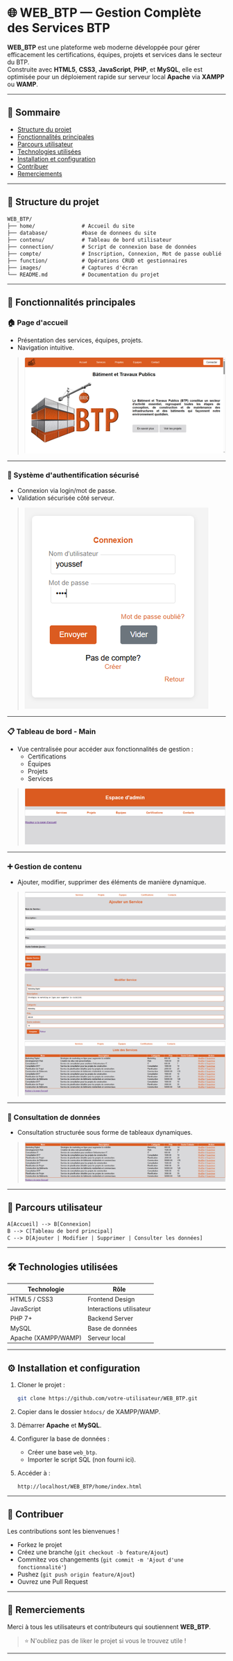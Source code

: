 # 🌐 WEB_BTP — Gestion Complète des Services BTP

**WEB_BTP** est une plateforme web moderne développée pour gérer efficacement les certifications, équipes, projets et services dans le secteur du BTP.  
Construite avec **HTML5**, **CSS3**, **JavaScript**, **PHP**, et **MySQL**, elle est optimisée pour un déploiement rapide sur serveur local **Apache** via **XAMPP** ou **WAMP**.

---

## 🧩 Sommaire

- [Structure du projet](#-structure-du-projet)
- [Fonctionnalités principales](#-fonctionnalités-principales)
- [Parcours utilisateur](#-parcours-utilisateur)
- [Technologies utilisées](#-technologies-utilisées)
- [Installation et configuration](#-installation-et-configuration)
- [Contribuer](#-contribuer)
- [Remerciements](#-remerciements)

---

## 📁 Structure du projet

```
WEB_BTP/
├── home/               # Accueil du site
├── database/           #base de donnees du site
├── contenu/            # Tableau de bord utilisateur
├── connection/         # Script de connexion base de données
├── compte/             # Inscription, Connexion, Mot de passe oublié
├── function/           # Opérations CRUD et gestionnaires
├── images/             # Captures d'écran
└── README.md           # Documentation du projet
```

---

## 🚀 Fonctionnalités principales

### 🏠 Page d'accueil
- Présentation des services, équipes, projets.
- Navigation intuitive.

> ![Accueil](./images/accueil_site.PNG)

---

### 🔐 Système d'authentification sécurisé
- Connexion via login/mot de passe.
- Validation sécurisée côté serveur.

> ![Connexion](./images/connexion_site.png)

---

### 📋 Tableau de bord - Main
- Vue centralisée pour accéder aux fonctionnalités de gestion :
  - Certifications
  - Équipes
  - Projets
  - Services

> ![Interface Principale](./images/main_site.png)

---

### ➕ Gestion de contenu
- Ajouter, modifier, supprimer des éléments de manière dynamique.

> ![Ajouter du Contenu](./images/ajouter_contenu.png)
> ![Modifier Contenu](./images/modifier_contenu.png)
> ![Supprimer Contenu](./images/supprimer_contenu.png)

---

### 📑 Consultation de données
- Consultation structurée sous forme de tableaux dynamiques.

> ![Consulter Données](./images/consulter_contenu.png)

---

## 📌 Parcours utilisateur

```
A[Accueil] --> B[Connexion]
B --> C[Tableau de bord principal]
C --> D[Ajouter | Modifier | Supprimer | Consulter les données]
```

---

## 🛠️ Technologies utilisées

| Technologie   | Rôle                   |
| ------------- | ----------------------- |
| HTML5 / CSS3  | Frontend Design          |
| JavaScript    | Interactions utilisateur |
| PHP 7+        | Backend Server           |
| MySQL         | Base de données          |
| Apache (XAMPP/WAMP) | Serveur local |

---

## ⚙️ Installation et configuration

1. Cloner le projet :
   ```bash
   git clone https://github.com/votre-utilisateur/WEB_BTP.git
   ```

2. Copier dans le dossier `htdocs/` de XAMPP/WAMP.

3. Démarrer **Apache** et **MySQL**.

4. Configurer la base de données :
   - Créer une base `web_btp`.
   - Importer le script SQL (non fourni ici).

5. Accéder à :
   ```url
   http://localhost/WEB_BTP/home/index.html
   ```

---

## 🤝 Contribuer

Les contributions sont les bienvenues !

- Forkez le projet
- Créez une branche (`git checkout -b feature/Ajout`)
- Commitez vos changements (`git commit -m 'Ajout d'une fonctionnalité'`)
- Pushez (`git push origin feature/Ajout`)
- Ouvrez une Pull Request

---

## 🙏 Remerciements

Merci à tous les utilisateurs et contributeurs qui soutiennent **WEB_BTP**.

> ⭐ N'oubliez pas de liker le projet si vous le trouvez utile !

---

